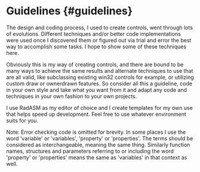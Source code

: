 # Guidelines {#guidelines}

The design and coding process, I used to create controls, went through lots of evolutions. Different techniques and/or better code implementations were used once I discovered them or figured out via trial and error the best way to accomplish some tasks. I hope to show some of these techniques here. 



Obviously this is my way of creating controls, and there are bound to be many ways to achieve the same results and alternate techniques to use that are all valid, like subclassing existing win32 controls for example, or utilizing custom draw or ownerdrawn features. So consider all this a guideline, code in your own style and take what you want from it and adapt any code and techniques in your own fashion to your own projects.



I use RadASM as my editor of choice and I create templates for my own use that helps speed up development. Feel free to use whatever environment suits for you.



Note: Error checking code is omitted for brevity. In some places I use the word 'variable' or 'variables', 'property' or 'properties'. The terms should be considered as interchangeable, meaning the same thing. Similarly function names, structures and parameters referring to or including the word 'property' or 'properties' means the same as 'variables' in that context as well.

